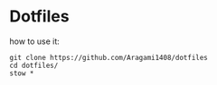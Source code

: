 # Dotfiles
how to use it:

```
git clone https://github.com/Aragami1408/dotfiles
cd dotfiles/
stow *
```
